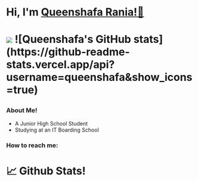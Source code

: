 <h1>Hi, I'm <a href="https://queenshafa.github.io/">Queenshafa Rania!👋</a><h1>
<p>
<img src="https://github-cardname.caliph.my.id/api?name=Queenshafa%20Rania&description=Hello,%20I%27m%20a%20Junior%20High%2School%20Student%20and%20i%27m%2012%20y.o.%20Nice%20to%20meet%20you%20%F0%9F%91%8B&image=https://avatars.githubusercontent.com/u/98293356?v=4&backgroundColor=%23ecf0f1&instagram=_pengejardeadline&dribble=queenshafarania&github=queenshafa&twitter=yakshabekasi&pattern=leaf&colorPattern=%23eaeaea">
![Queenshafa's GitHub stats](https://github-readme-stats.vercel.app/api?username=queenshafa&show_icons=true)
<h3>About Me!</h3>
<ul>
<li>A Junior High School Student</li>
<li>Studying at an IT Boarding School</li>
</ul>
<h3>How to reach me:</h3>

<h1>📈 Github Stats!</h1>
<img src"https://github-readme-stats.vercel.app/api?username=queenshafa&show_icons=true&theme=tokyonight">
